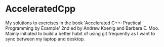 # AcceleratedCpp

My solutions to exercises in the book 'Accelerated C++: Practical Programming by Example' 2nd ed by Andrew Koenig and Barbara E. Moo.
Mainly initiated to build a better habit of using git frequently as I want to sync between my laptop and desktop.
